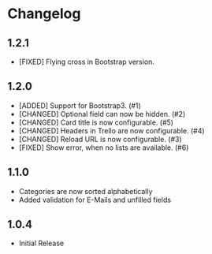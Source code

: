 # Changelog

## 1.2.1
 - [FIXED] Flying cross in Bootstrap version.

## 1.2.0
 - [ADDED] Support for Bootstrap3. (#1)
 - [CHANGED] Optional field can now be hidden. (#2)
 - [CHANGED] Card title is now configurable. (#5)
 - [CHANGED] Headers in Trello are now configurable. (#4)
 - [CHANGED] Reload URL is now configurable. (#3)
 - [FIXED] Show error, when no lists are available. (#6)

## 1.1.0
 - Categories are now sorted alphabetically
 - Added validation for E-Mails and unfilled fields

## 1.0.4
 - Initial Release
